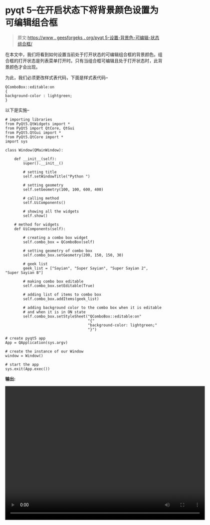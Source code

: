 # pyqt 5–在开启状态下将背景颜色设置为可编辑组合框

> 原文:[https://www . geesforgeks . org/pyqt 5-设置-背景色-可编辑-状态组合框/](https://www.geeksforgeeks.org/pyqt5-set-background-color-to-the-editable-combobox-in-on-state/)

在本文中，我们将看到如何设置当前处于打开状态的可编辑组合框的背景颜色。组合框的打开状态是列表菜单打开时。只有当组合框可编辑且处于打开状态时，此背景颜色才会出现。

为此，我们必须更改样式表代码，下面是样式表代码–

```
QComboBox::editable:on
{
background-color : lightgreen;
}

```

以下是实施–

```
# importing libraries
from PyQt5.QtWidgets import * 
from PyQt5 import QtCore, QtGui
from PyQt5.QtGui import * 
from PyQt5.QtCore import * 
import sys

class Window(QMainWindow):

    def __init__(self):
        super().__init__()

        # setting title
        self.setWindowTitle("Python ")

        # setting geometry
        self.setGeometry(100, 100, 600, 400)

        # calling method
        self.UiComponents()

        # showing all the widgets
        self.show()

    # method for widgets
    def UiComponents(self):

        # creating a combo box widget
        self.combo_box = QComboBox(self)

        # setting geometry of combo box
        self.combo_box.setGeometry(200, 150, 150, 30)

        # geek list
        geek_list = ["Sayian", "Super Sayian", "Super Sayian 2", "Super Sayian B"]

        # making combo box editable
        self.combo_box.setEditable(True)

        # adding list of items to combo box
        self.combo_box.addItems(geek_list)

        # adding background color to the combo box when it is editable
        # and when it is in ON state
        self.combo_box.setStyleSheet("QComboBox::editable:on"
                                     "{"
                                     "background-color: lightgreen;"
                                     "}")

# create pyqt5 app
App = QApplication(sys.argv)

# create the instance of our Window
window = Window()

# start the app
sys.exit(App.exec())
```

**输出:**

<video class="wp-video-shortcode" id="video-399627-1" width="640" height="428" preload="metadata" controls=""><source type="video/mp4" src="https://media.geeksforgeeks.org/wp-content/uploads/20200416232041/Python-16-04-2020-23_14_17.mp4?_=1">[https://media.geeksforgeeks.org/wp-content/uploads/20200416232041/Python-16-04-2020-23_14_17.mp4](https://media.geeksforgeeks.org/wp-content/uploads/20200416232041/Python-16-04-2020-23_14_17.mp4)</video>